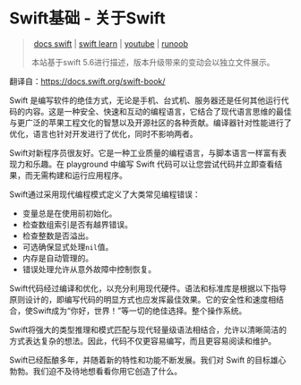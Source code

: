 # Swift基础 - 关于Swift

> ​	[docs swift](https://docs.swift.org/swift-book/) | [swift learn](https://www.hackingwithswift.com/videos) | [youtube](https://www.youtube.com/channel/UCmJi5RdDLgzvkl3Ly0DRMlQ) | [runoob](https://www.runoob.com/swift/swift-tutorial.html)
>
> 本站基于swift 5.6进行描述，版本升级带来的变动会以独立文件展示。

翻译自：https://docs.swift.org/swift-book/

Swift 是编写软件的绝佳方式，无论是手机、台式机、服务器还是任何其他运行代码的内容。这是一种安全、快速和互动的编程语言，它结合了现代语言思维的最佳与更广泛的苹果工程文化的智慧以及开源社区的各种贡献。编译器针对性能进行了优化，语言也针对开发进行了优化，同时不影响两者。

Swift对新程序员很友好。它是一种工业质量的编程语言，与脚本语言一样富有表现力和乐趣。在 playground 中编写 Swift 代码可以让您尝试代码并立即查看结果，而无需构建和运行应用程序。

Swift通过采用现代编程模式定义了大类常见编程错误：

- 变量总是在使用前初始化。
- 检查数组索引是否有越界错误。
- 检查整数是否溢出。
- 可选确保显式处理`nil`值。
- 内存是自动管理的。
- 错误处理允许从意外故障中控制恢复。

Swift代码经过编译和优化，以充分利用现代硬件。语法和标准库是根据以下指导原则设计的，即编写代码的明显方式也应发挥最佳效果。它的安全性和速度相结合，使Swift成为“你好，世界！”等一切的绝佳选择。整个操作系统。

Swift将强大的类型推理和模式匹配与现代轻量级语法相结合，允许以清晰简洁的方式表达复杂的想法。因此，代码不仅更容易编写，而且更容易阅读和维护。

Swift已经酝酿多年，并随着新的特性和功能不断发展。我们对 Swift 的目标雄心勃勃。我们迫不及待地想看看你用它创造了什么。